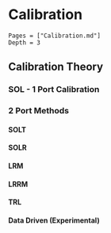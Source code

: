 # Calibration

```@contents
Pages = ["Calibration.md"]
Depth = 3
```

## Calibration Theory
### SOL - 1 Port Calibration
### 2 Port Methods
#### SOLT
#### SOLR
#### LRM
#### LRRM
#### TRL
#### Data Driven (Experimental)
